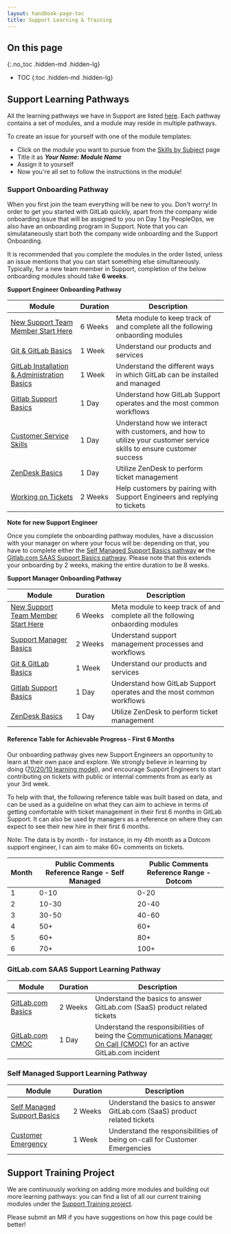 ```yaml
---
layout: handbook-page-toc
title: Support Learning & Training
---
```


## On this page
{:.no_toc .hidden-md .hidden-lg}

- TOC
{:toc .hidden-md .hidden-lg}

## Support Learning Pathways

All the learning pathways we have in Support are listed [here](https://gitlab-com.gitlab.io/support/team/skills-by-subject.html). Each pathway contains a set of modules, and a module may reside in multiple pathways.

To create an issue for yourself with one of the module templates:

- Click on the module you want to pursue from the [Skills by Subject](https://gitlab-com.gitlab.io/support/team/skills-by-subject.html) page
- Title it as **_Your Name_: _Module Name_**
- Assign it to yourself
- Now you're all set to follow the instructions in the module!

### Support Onboarding Pathway

When you first join the team everything will be new to you. Don't worry! In order to get you started with GitLab quickly, apart from the company wide onboarding issue that will be assigned to you on Day 1 by PeopleOps, we also have an onboarding program in Support. Note that you can simulataneously start both the company wide onboarding and the Support Onboarding.

It is recommended that you complete the modules in the order listed, unless an issue mentions that you can start something else simultaneously. Typically, for a new team member in Support, completion of the below onboarding modules should take **6 weeks**.

**Support Engineer Onboarding Pathway**

| Module | Duration | Description |
| ------ | ------ | ------ |
| [New Support Team Member Start Here](https://gitlab.com/gitlab-com/support/support-training/-/blob/master/.gitlab/issue_templates/New%20Support%20Team%20Member%20Sart%20Here.md) | 6 Weeks | Meta module to keep track of and complete all the following onbaording modules |
| [Git & GitLab Basics](https://gitlab.com/gitlab-com/support/support-training/-/blob/master/.gitlab/issue_templates/Git%20&%20GitLab%20Basics.md) | 1 Week | Understand our products and services |
| [GitLab Installation & Administration Basics](https://gitlab.com/gitlab-com/support/support-training/-/blob/master/.gitlab/issue_templates/GitLab%20Installation%20&%20Administration%20Basics.md) | 1 Week | Understand the different ways in which GitLab can be installed and managed |
| [Gitlab Support Basics](https://gitlab.com/gitlab-com/support/support-training/-/blob/master/.gitlab/issue_templates/GitLab%20Support%20Basics.md) | 1 Day | Understand how GitLab Support operates and the most common workflows |
| [Customer Service Skills](https://gitlab.com/gitlab-com/support/support-training/-/blob/master/.gitlab/issue_templates/Customer%20Service%20Skills.md) | 1 Day | Understand how we interact with customers, and how to utilize your customer service skills to ensure customer success |
| [ZenDesk Basics](https://gitlab.com/gitlab-com/support/support-training/-/blob/master/.gitlab/issue_templates/Zendesk%20Basics.md) | 1 Day | Utilize ZenDesk to perform ticket management |
| [Working on Tickets](https://gitlab.com/gitlab-com/support/support-training/-/blob/master/.gitlab/issue_templates/Working%20on%20Tickets.md) | 2 Weeks | Help customers by pairing with Support Engineers and replying to tickets |

**Note for new Support Engineer**

Once you complete the onboarding pathway modules, have a discussion with your manager on where your focus will be: depending on that, you have to complete either the [Self Managed Support Basics pathway](#self-managed-support-learning-pathway) **or** the [Gitlab.com SAAS Support Basics pathway](#gitlab.com-saas-support-learning-pathway). Please note that this extends your onboarding by 2 weeks, making the entire duration to be 8 weeks.

**Support Manager Onboarding Pathway**

| Module | Duration | Description |
| ------ | ------ | ------ |
| [New Support Team Member Start Here](https://gitlab.com/gitlab-com/support/support-training/-/blob/master/.gitlab/issue_templates/New%20Support%20Team%20Member%20Sart%20Here.md) | 6 Weeks | Meta module to keep track of and complete all the following onbaording modules |
| [Support Manager Basics](https://gitlab.com/gitlab-com/support/support-training/-/blob/master/.gitlab/issue_templates/Support%20Manager%20Basics.md) | 2 Weeks | Understand support management processes and workflows |
| [Git & GitLab Basics](https://gitlab.com/gitlab-com/support/support-training/-/blob/master/.gitlab/issue_templates/Git%20&%20GitLab%20Basics.md) | 1 Week | Understand our products and services |
| [Gitlab Support Basics](https://gitlab.com/gitlab-com/support/support-training/-/blob/master/.gitlab/issue_templates/GitLab%20Support%20Basics.md) | 1 Day | Understand how GitLab Support operates and the most common workflows |
| [ZenDesk Basics](https://gitlab.com/gitlab-com/support/support-training/-/blob/master/.gitlab/issue_templates/Zendesk%20Basics.md) | 1 Day | Utilize ZenDesk to perform ticket management |

#### Reference Table for Achievable Progress - First 6 Months

Our onboarding pathway gives new Support Engineers an opportunity to learn at their own pace and explore. We strongly believe in learning by doing ([70/20/10 learning model](https://trainingindustry.com/wiki/content-development/the-702010-model-for-learning-and-development/)), and encourage Support Engineers to start contributing on tickets with public or internal comments from as early as your 3rd week. 

To help with that, the following reference table was built based on data, and can be used as a guideline on what they can aim to achieve in terms of getting comfortable with ticket management in their first 6 months in GitLab Support. It can also be used by managers as a reference on where they can expect to see their new hire in their first 6 months.

Note: The data is by month - for instance, in my 4th month as a Dotcom support engineer, I can aim to make 60+ comments on tickets.

| Month | Public Comments Reference Range - Self Managed | Public Comments Reference Range - Dotcom |
| ------ |  ------ | ------ |
| 1 | 0-10 | 0-20 |
| 2 | 10-30 | 20-40 |
| 3 | 30-50 | 40-60 |
| 4 | 50+ | 60+ |
| 5 | 60+ | 80+ |
| 6 | 70+ | 100+ |

### GitLab.com SAAS Support Learning Pathway

| Module | Duration | Description |
| ------ | ------ | ------ |
| [GitLab.com Basics](https://gitlab.com/gitlab-com/support/support-training/-/blob/master/.gitlab/issue_templates/GitLab.com%20Basics.md) | 2 Weeks | Understand the basics to answer GitLab.com (SaaS) product related tickets |
| [GitLab.com CMOC](https://gitlab.com/gitlab-com/support/support-training/-/blob/master/.gitlab/issue_templates/GitLab.com%20CMOC.md) | 1 Day | Understand the responsibilities of being the [Communications Manager On Call (CMOC)](https://about.gitlab.com/handbook/engineering/infrastructure/incident-management/#roles-and-responsibilities) for an active GitLab.com incident |

### Self Managed Support Learning Pathway

| Module | Duration | Description |
| ------ | ------ | ------ |
| [Self Managed Support Basics](https://gitlab.com/gitlab-com/support/support-training/-/blob/master/.gitlab/issue_templates/Self-Managed%20Basics.md) | 2 Weeks | Understand the basics to answer GitLab.com (SaaS) product related tickets |
| [Customer Emergency](https://gitlab.com/gitlab-com/support/support-training/-/blob/master/.gitlab/issue_templates/Customer%20Emergencies.md) | 1 Week | Understand the responsibilities of being on-call for Customer Emergencies |

## Support Training Project

We are continuously working on adding more modules and building out more learning pathways: you can find a list of all our current training modules under the [Support Training project](https://gitlab.com/gitlab-com/support/support-training/-/tree/master/.gitlab/issue_templates).

Please submit an MR if you have suggestions on how this page could be better!